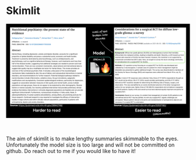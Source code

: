 # Skimlit

<p align="center">
  <img src="Images/skimlit.png">
</p> <br>

The aim of skimlit is to make lengthy summaries skimmable to the eyes. Unfortunately the model size is too large and will not be committed on github. Do reach out to me if you would like to have it!